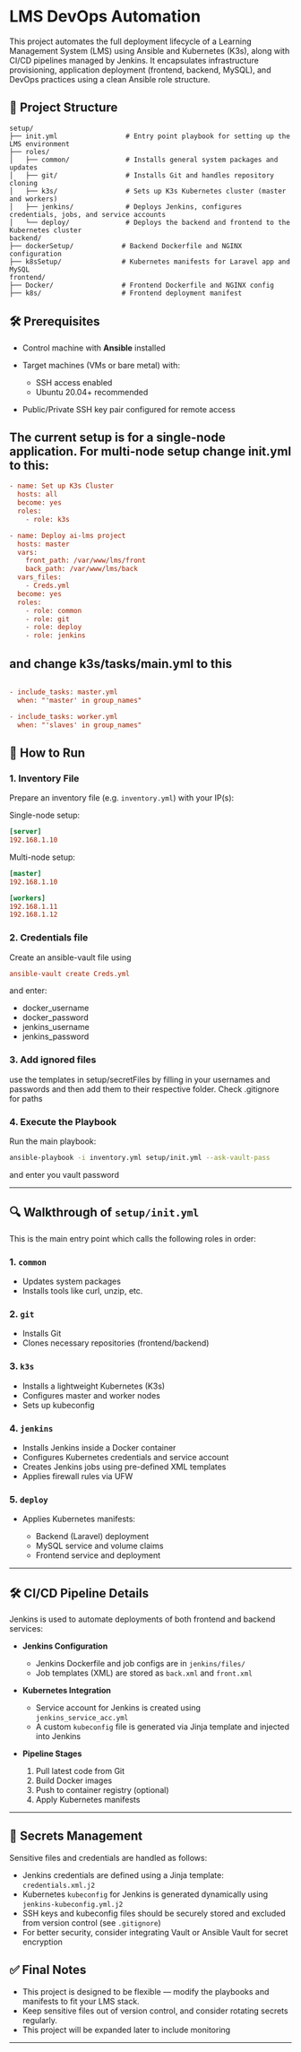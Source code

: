 # LMS DevOps Automation

This project automates the full deployment lifecycle of a Learning Management System (LMS) using Ansible and Kubernetes (K3s), along with CI/CD pipelines managed by Jenkins. It encapsulates infrastructure provisioning, application deployment (frontend, backend, MySQL), and DevOps practices using a clean Ansible role structure.

## 📁 Project Structure

```text
setup/
├── init.yml                 # Entry point playbook for setting up the LMS environment
├── roles/
│   ├── common/              # Installs general system packages and updates
│   ├── git/                 # Installs Git and handles repository cloning
│   ├── k3s/                 # Sets up K3s Kubernetes cluster (master and workers)
│   ├── jenkins/             # Deploys Jenkins, configures credentials, jobs, and service accounts
│   └── deploy/              # Deploys the backend and frontend to the Kubernetes cluster
backend/
├── dockerSetup/            # Backend Dockerfile and NGINX configuration
├── k8sSetup/               # Kubernetes manifests for Laravel app and MySQL
frontend/
├── Docker/                 # Frontend Dockerfile and NGINX config
├── k8s/                    # Frontend deployment manifest
```

## 🛠️ Prerequisites

* Control machine with **Ansible** installed
* Target machines (VMs or bare metal) with:

  * SSH access enabled
  * Ubuntu 20.04+ recommended
* Public/Private SSH key pair configured for remote access

## The current setup is for a single-node application. For multi-node setup change init.yml to this:

```ini
- name: Set up K3s Cluster
  hosts: all
  become: yes
  roles:
    - role: k3s

- name: Deploy ai-lms project
  hosts: master
  vars:
    front_path: /var/www/lms/front
    back_path: /var/www/lms/back
  vars_files:
    - Creds.yml
  become: yes
  roles:
    - role: common
    - role: git
    - role: deploy
    - role: jenkins
```

## and change k3s/tasks/main.yml to this

```ini

- include_tasks: master.yml
  when: "'master' in group_names"

- include_tasks: worker.yml
  when: "'slaves' in group_names"
```

## 🚀 How to Run

### 1. Inventory File

Prepare an inventory file (e.g. `inventory.yml`) with your IP(s):

Single-node setup:

```ini
[server]
192.168.1.10
```

Multi-node setup:

```ini
[master]
192.168.1.10

[workers]
192.168.1.11
192.168.1.12
```

### 2. Credentials file

Create an ansible-vault file using

```ini
ansible-vault create Creds.yml
```

and enter:
<ul>
  <li>docker_username</li>
  <li>docker_password</li>
  <li>jenkins_username</li>
  <li>jenkins_password</li>
</ul>

### 3. Add ignored files

use the templates in setup/secretFiles by filling in your usernames and passwords and then add them to their respective folder. Check .gitignore for paths

### 4. Execute the Playbook

Run the main playbook:

```bash
ansible-playbook -i inventory.yml setup/init.yml --ask-vault-pass
```

and enter you vault password

---

## 🔍 Walkthrough of `setup/init.yml`

This is the main entry point which calls the following roles in order:

### 1. `common`

* Updates system packages
* Installs tools like curl, unzip, etc.

### 2. `git`

* Installs Git
* Clones necessary repositories (frontend/backend)

### 3. `k3s`

* Installs a lightweight Kubernetes (K3s)
* Configures master and worker nodes
* Sets up kubeconfig

### 4. `jenkins`

* Installs Jenkins inside a Docker container
* Configures Kubernetes credentials and service account
* Creates Jenkins jobs using pre-defined XML templates
* Applies firewall rules via UFW

### 5. `deploy`

* Applies Kubernetes manifests:

  * Backend (Laravel) deployment
  * MySQL service and volume claims
  * Frontend service and deployment

---

## 🛠️ CI/CD Pipeline Details

Jenkins is used to automate deployments of both frontend and backend services:

* **Jenkins Configuration**

  * Jenkins Dockerfile and job configs are in `jenkins/files/`
  * Job templates (XML) are stored as `back.xml` and `front.xml`

* **Kubernetes Integration**

  * Service account for Jenkins is created using `jenkins_service_acc.yml`
  * A custom `kubeconfig` file is generated via Jinja template and injected into Jenkins

* **Pipeline Stages**

  1. Pull latest code from Git
  2. Build Docker images
  3. Push to container registry (optional)
  4. Apply Kubernetes manifests

---

## 🔐 Secrets Management

Sensitive files and credentials are handled as follows:

* Jenkins credentials are defined using a Jinja template: `credentials.xml.j2`
* Kubernetes `kubeconfig` for Jenkins is generated dynamically using `jenkins-kubeconfig.yml.j2`
* SSH keys and kubeconfig files should be securely stored and excluded from version control (see `.gitignore`)
* For better security, consider integrating Vault or Ansible Vault for secret encryption

## ✅ Final Notes

<ul>
  <li>This project is designed to be flexible — modify the playbooks and manifests to fit your LMS stack.</li>
  <li>Keep sensitive files out of version control, and consider rotating secrets regularly.</li>
  <li>This project will be expanded later to include monitoring</li>
</ul>



---
